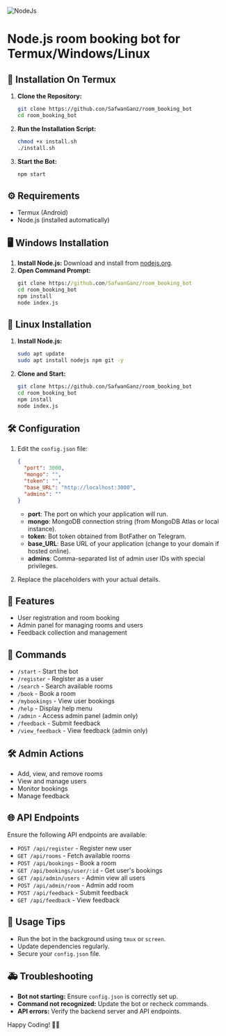 ![NodeJs](https://i.ibb.co/j9BshMf0/268261472-271fb48e-0161-4063-b41e-29e99acd1b3d.png)

# Node.js room booking bot for Termux/Windows/Linux

## 🚀 Installation On Termux

1. **Clone the Repository:**
   ```bash
   git clone https://github.con/SafwanGanz/room_booking_bot
   cd room_booking_bot
   ```

2. **Run the Installation Script:**
   ```bash
   chmod +x install.sh
   ./install.sh
   ```

3. **Start the Bot:**
   ```bash
   npm start
   ```

## ⚙️ Requirements
- Termux (Android)
- Node.js (installed automatically)

## 🖥️ Windows Installation
1. **Install Node.js:** Download and install from [nodejs.org](https://nodejs.org/).
2. **Open Command Prompt:**
   ```cmd
   git clone https://github.con/SafwanGanz/room_booking_bot
   cd room_booking_bot
   npm install
   node index.js
   ```

## 🐧 Linux Installation
1. **Install Node.js:**
   ```bash
   sudo apt update
   sudo apt install nodejs npm git -y
   ```
2. **Clone and Start:**
   ```bash
   git clone https://github.con/SafwanGanz/room_booking_bot
   cd room_booking_bot
   npm install
   node index.js
   ```

## 🛠️ Configuration

1. Edit the `config.json` file:

    ```json
    {
      "port": 3000,
      "mongo": "",
      "token": "",
      "base_URL": "http://localhost:3000",
      "admins": ""
    }
    ```

    - **port**: The port on which your application will run.  
    - **mongo**: MongoDB connection string (from MongoDB Atlas or local instance).  
    - **token**: Bot token obtained from BotFather on Telegram.  
    - **base_URL**: Base URL of your application (change to your domain if hosted online).  
    - **admins**: Comma-separated list of admin user IDs with special privileges.  


2. Replace the placeholders with your actual details.

## 🧩 Features
- User registration and room booking
- Admin panel for managing rooms and users
- Feedback collection and management

## 🔧 Commands
- `/start` - Start the bot
- `/register` - Register as a user
- `/search` - Search available rooms
- `/book` - Book a room
- `/mybookings` - View user bookings
- `/help` - Display help menu
- `/admin` - Access admin panel (admin only)
- `/feedback` - Submit feedback
- `/view_feedback` - View feedback (admin only)

## 🛠️ Admin Actions
- Add, view, and remove rooms
- View and manage users
- Monitor bookings
- Manage feedback

## 🌐 API Endpoints
Ensure the following API endpoints are available:
- `POST /api/register` - Register new user
- `GET /api/rooms` - Fetch available rooms
- `POST /api/bookings` - Book a room
- `GET /api/bookings/user/:id` - Get user's bookings
- `GET /api/admin/users` - Admin view all users
- `POST /api/admin/room` - Admin add room
- `POST /api/feedback` - Submit feedback
- `GET /api/feedback` - View feedback

## 🌟 Usage Tips
- Run the bot in the background using `tmux` or `screen`.
- Update dependencies regularly.
- Secure your `config.json` file.

## 🚑 Troubleshooting
- **Bot not starting:** Ensure `config.json` is correctly set up.
- **Command not recognized:** Update the bot or recheck commands.
- **API errors:** Verify the backend server and API endpoints.

Happy Coding! 🤖🎉

